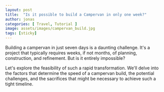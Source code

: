 ```yaml
---
layout: post
title:  "Is it possible to build a Campervan in only one week?"
author: jonas
categories: [ Travel, Tutorial ]
image: assets/images/campervan_build.jpg
tags: [sticky]
---
```


Building a campervan in just seven days is a daunting challenge. It's a project that typically requires weeks, if not months, of planning, construction, and refinement. But is it entirely impossible?

Let's explore the feasibility of such a rapid transformation. We'll delve into the factors that determine the speed of a campervan build, the potential challenges, and the sacrifices that might be necessary to achieve such a tight timeline.
